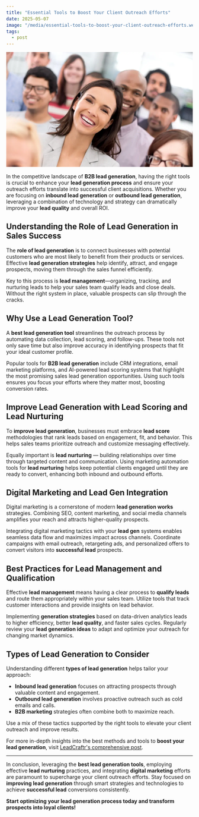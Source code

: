 ```yaml
---
title: "Essential Tools to Boost Your Client Outreach Efforts"
date: 2025-05-07
image: "/media/essential-tools-to-boost-your-client-outreach-efforts.webp"
tags:
  - post
---
```


![Essential Tools to Boost Your Client Outreach Efforts](/media/essential-tools-to-boost-your-client-outreach-efforts.webp)

In the competitive landscape of **B2B lead generation**, having the right tools is crucial to enhance your **lead generation process** and ensure your outreach efforts translate into successful client acquisitions. Whether you are focusing on **inbound lead generation** or **outbound lead generation**, leveraging a combination of technology and strategy can dramatically improve your **lead quality** and overall ROI.

## Understanding the Role of Lead Generation in Sales Success

The **role of lead generation** is to connect businesses with potential customers who are most likely to benefit from their products or services. Effective **lead generation strategies** help identify, attract, and engage prospects, moving them through the sales funnel efficiently.

Key to this process is **lead management**—organizing, tracking, and nurturing leads to help your sales team qualify leads and close deals. Without the right system in place, valuable prospects can slip through the cracks.

## Why Use a Lead Generation Tool?

A **best lead generation tool** streamlines the outreach process by automating data collection, lead scoring, and follow-ups. These tools not only save time but also improve accuracy in identifying prospects that fit your ideal customer profile.

Popular tools for **B2B lead generation** include CRM integrations, email marketing platforms, and AI-powered lead scoring systems that highlight the most promising sales lead generation opportunities. Using such tools ensures you focus your efforts where they matter most, boosting conversion rates.

## Improve Lead Generation with Lead Scoring and Lead Nurturing

To **improve lead generation**, businesses must embrace **lead score** methodologies that rank leads based on engagement, fit, and behavior. This helps sales teams prioritize outreach and customize messaging effectively.

Equally important is **lead nurturing** — building relationships over time through targeted content and communication. Using marketing automation tools for **lead nurturing** helps keep potential clients engaged until they are ready to convert, enhancing both inbound and outbound efforts.

## Digital Marketing and Lead Gen Integration

Digital marketing is a cornerstone of modern **lead generation works** strategies. Combining SEO, content marketing, and social media channels amplifies your reach and attracts higher-quality prospects.

Integrating digital marketing tactics with your **lead gen** systems enables seamless data flow and maximizes impact across channels. Coordinate campaigns with email outreach, retargeting ads, and personalized offers to convert visitors into **successful lead** prospects.

## Best Practices for Lead Management and Qualification

Effective **lead management** means having a clear process to **qualify leads** and route them appropriately within your sales team. Utilize tools that track customer interactions and provide insights on lead behavior.

Implementing **generation strategies** based on data-driven analytics leads to higher efficiency, better **lead quality**, and faster sales cycles. Regularly review your **lead generation ideas** to adapt and optimize your outreach for changing market dynamics.

## Types of Lead Generation to Consider

Understanding different **types of lead generation** helps tailor your approach:

- **Inbound lead generation** focuses on attracting prospects through valuable content and engagement.
- **Outbound lead generation** involves proactive outreach such as cold emails and calls.
- **B2B marketing** strategies often combine both to maximize reach.
  
Use a mix of these tactics supported by the right tools to elevate your client outreach and improve results.

For more in-depth insights into the best methods and tools to **boost your lead generation**, visit [LeadCraftr's comprehensive post](https://leadcraftr.com/posts/lead-generation/).

---

In conclusion, leveraging the **best lead generation tools**, employing effective **lead nurturing** practices, and integrating **digital marketing** efforts are paramount to supercharge your client outreach efforts. Stay focused on **improving lead generation** through smart strategies and technologies to achieve **successful lead** conversions consistently.

**Start optimizing your lead generation process today and transform prospects into loyal clients!**
